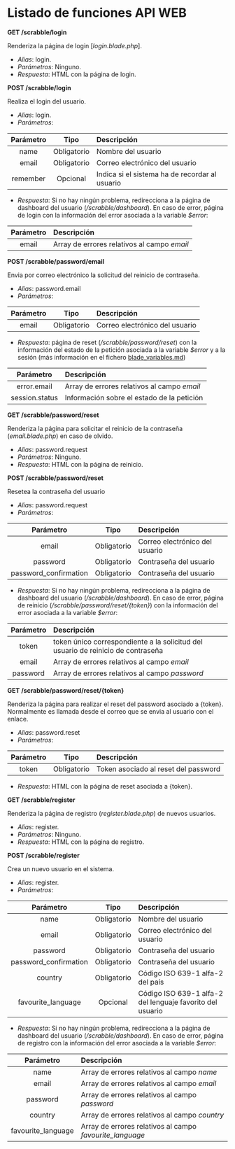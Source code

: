 # Listado de funciones API WEB

**GET /scrabble/login**

Renderiza la página de login [_login.blade.php_].

- *Alias*: login.
- *Parámetros*: Ninguno.
- *Respuesta*: HTML con la página de login.

**POST /scrabble/login**

Realiza el login del usuario.

- *Alias*: login.
- *Parámetros*: 

<center>

| Parámetro     |  Tipo       |  Descripción          |
| :----------:  | :-------:   | :------------         |
| name          | Obligatorio | Nombre del usuario              |  
| email         | Obligatorio | Correo electrónico del usuario  | 
| remember      | Opcional    | Indica si el sistema ha de recordar al usuario |

</center>

- *Respuesta*: Si no hay ningún problema, redirecciona a la página de dashboard del usuario (_/scrabble/dashboard_). En caso de error, página de login con la información del error asociada a la variable _$error_:

<center>

| Parámetro          | Descripción       |
| :----------:       | :------------     |
| email              | Array de errores relativos al campo _email_ |  

</center>

**POST /scrabble/password/email**

Envia por correo electrónico la solicitud del reinicio de contraseña.

- *Alias*: password.email
- *Parámetros*:

<center>

| Parámetro             |  Tipo       |  Descripción       |
| :----------:          | :-------:   | :------------      |
| email                 | Obligatorio | Correo electrónico del usuario   |

</center>

- *Respuesta*: página de reset (_/scrabble/password/reset_) con la información del estado de la petición asociada a la variable _$error_ y a la sesión (más información en el fichero [blade_variables.md](./blade_variables.md))

| Parámetro          | Descripción       |
| :----------:       | :------------     |
| error.email        | Array de errores relativos al campo _email_ |  
| session.status     | Información sobre el estado de la petición |  

**GET /scrabble/password/reset**

Renderiza la página para solicitar el reinicio de la contraseña (_email.blade.php_) en caso de olvido.

- *Alias*: password.request
- *Parámetros*: Ninguno.
- *Respuesta*: HTML con la página de reinicio.

**POST /scrabble/password/reset**

Resetea la contraseña del usuario

- *Alias*: password.request
- *Parámetros*:

<center>

| Parámetro             |  Tipo       |  Descripción       |
| :----------:          | :-------:   | :------------      |
| email                 | Obligatorio | Correo electrónico del usuario    |
| password              | Obligatorio | Contraseña del usuario            |
| password_confirmation | Obligatorio | Contraseña del usuario            |

</center>

- *Respuesta*: Si no hay ningún problema, redirecciona a la página de dashboard del usuario (_/scrabble/dashboard_). En caso de error, página de reinicio (_/scrabble/password/reset/{token}_) con la información del error asociada a la variable _$error_:

<center>

| Parámetro          | Descripción       |
| :----------:       | :------------     |
| token              | token único correspondiente a la solicitud del usuario de reinicio de contraseña |
| email              | Array de errores relativos al campo _email_ |  
| password           | Array de errores relativos al campo _password_ |  
 
</center>

**GET /scrabble/password/reset/{token}**

Renderiza la página para realizar el reset del password asociado a {token}. Normalmente es llamada desde el correo que se envia al usuario con el enlace.

- *Alias*: password.reset 
- *Parámetros*: 

<center>

| Parámetro      | Tipo        |  Descripción  |
| :----------:   | :-------:   | :------------                        |
| token          | Obligatorio | Token asociado al reset del password |  

</center>

- *Respuesta*: HTML con la página de reset asociada a {token}.

**GET /scrabble/register**

Renderiza la página de registro (_register.blade.php_) de nuevos usuarios.

- *Alias*: register.
- *Parámetros*: Ninguno.
- *Respuesta*: HTML con la página de registro.

**POST /scrabble/register**

Crea un nuevo usuario en el sistema.

- *Alias*: register.
- *Parámetros*:

<center>

| Parámetro             |  Tipo       |  Descripción       |
| :----------:          | :-------:   | :------------      |
| name                  | Obligatorio | Nombre del usuario    |  
| email                 | Obligatorio | Correo electrónico del usuario    |
| password              | Obligatorio | Contraseña del usuario            |
| password_confirmation | Obligatorio | Contraseña del usuario            |
| country               | Obligatorio | Código ISO 639-1 alfa-2 del país  |
| favourite_language    | Opcional    | Código ISO 639-1 alfa-2 del lenguaje favorito del usuario | 

</center>

- *Respuesta*: Si no hay ningún problema, redirecciona a la página de dashboard del usuario (_/scrabble/dashboard_). En caso de error, página de registro con la información del error asociada a la variable _$error_:

<center>

| Parámetro          | Descripción       |
| :----------:       | :------------     |
| name               | Array de errores relativos al campo _name_ |  
| email              | Array de errores relativos al campo _email_ |  
| password           | Array de errores relativos al campo _password_ |  
| country            | Array de errores relativos al campo _country_ |  
| favourite_language | Array de errores relativos al campo *favourite_language* | 

</center>

